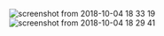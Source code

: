 ![screenshot from 2018-10-04 18 33 19](https://user-images.githubusercontent.com/34853850/46504578-aea0d380-c804-11e8-8bfb-12fce5b46058.png)
![screenshot from 2018-10-04 18 29 41](https://user-images.githubusercontent.com/34853850/46504592-b19bc400-c804-11e8-9fff-60e1c2dfe591.png)
